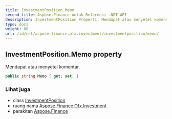 ```yaml
---
title: InvestmentPosition.Memo
second_title: Aspose.Finance untuk Referensi .NET API
description: InvestmentPosition Properti. Mendapat atau menyetel komentar.
type: docs
weight: 80
url: /id/net/aspose.finance.ofx.investment/investmentposition/memo/
---
```

## InvestmentPosition.Memo property

Mendapat atau menyetel komentar.

```csharp
public string Memo { get; set; }
```

### Lihat juga

* class [InvestmentPosition](../)
* ruang nama [Aspose.Finance.Ofx.Investment](../../investmentposition/)
* perakitan [Aspose.Finance](../../../)


